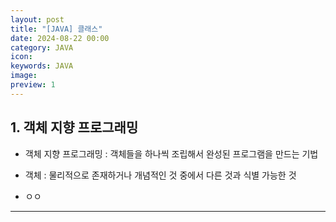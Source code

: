 ```yaml
---
layout: post
title: "[JAVA] 클래스"
date: 2024-08-22 00:00
category: JAVA
icon:
keywords: JAVA
image:
preview: 1
---
```


## 1. 객체 지향 프로그래밍

- 객체 지향 프로그래밍 : 객체들을 하나씩 조립해서 완성된 프로그램을 만드는 기법

- 객체 : 물리적으로 존재하거나 개념적인 것 중에서 다른 것과 식별 가능한 것

- ㅇㅇ

---
